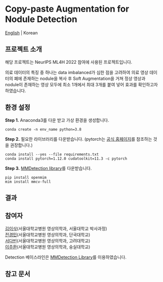 # Copy-paste Augmentation for Nodule Detection

[English](https://github.com/seoulsky-field/copy-paste-nodule-detection/blob/main/README.md)  |  Korean


## 프로젝트 소개
해당 프로젝트는 NeurIPS ML4H 2022 참여에 사용된 프로젝트입니다.  

의료 데이터의 특징 중 하나는 data imbalanced가 심한 점을 고려하여 의료 영상 데이터의 폐에 존재하는 nodule을 복사 후 Soft Augmentation을 거쳐 정상 영상과 nodule이 존재하는 영상 모두에 최소 1개에서 최대 3개를 붙여 넣어 효과를 확인하고자 하였습니다.  

## 환경 설정
**Step 1.** Anaconda3를 다운 받고 가상 환경을 생성합니다.
```shell
conda create -n env_name python=3.8
```
**Step 2.** 필요한 라이브러리를 다운받습니다. (pytorch는 [공식 홈페이지](https://pytorch.org/get-started/locally/)를 참조하는 것을 권장합니다.)
```shell
conda install --yes --file requirements.txt
conda install pytorch=1.12.0 cudatoolkit=11.3 -c pytorch
```
**Step 3.** [MMDetection library](https://github.com/open-mmlab/mmdetection/blob/master/docs/en/get_started.md/#Installation)를 다운받습니다.
```shell
pip install openmim
mim install mmcv-full
```

## 결과

## 참여자
[김이삭](https://github.com/yisakk)(서울대학교병원 영상의학과, 서울대학교 박사과정)  
[전경민](https://github.com/seoulsky-field)(서울대학교병원 영상의학과, 단국대학교)  
[서다빈](https://github.com/sodabeans)(서울대학교병원 영상의학과, 고려대학교)  
[이주환](https://github.com/JHwan96)(서울대학교병원 영상의학과, 숭실대학교)

Detection 베이스라인은 [MMDetection Library](https://github.com/open-mmlab/mmdetection)를 이용하였습니다.

## 참고 문서
